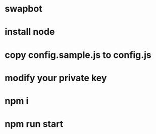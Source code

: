 # swapbot

# install node
# copy config.sample.js to config.js
# modify your private key
# npm i
# npm run start

